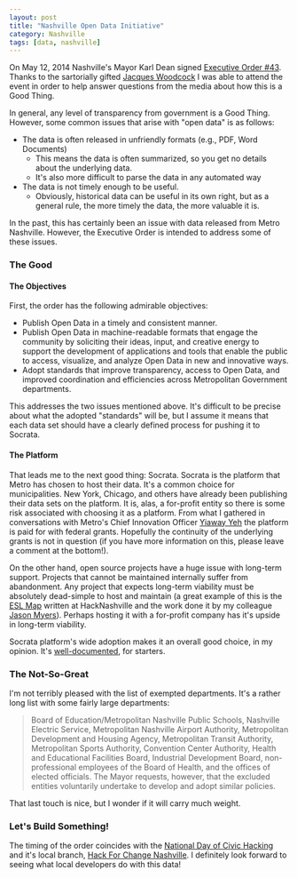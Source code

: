 ```yaml
---
layout: post
title: "Nashville Open Data Initiative"
category: Nashville
tags: [data, nashville]
---
```

On May 12, 2014 Nashville's Mayor Karl Dean signed [Executive Order #43](http://www.nashville.gov/Metro-Clerk/Legal-Resources/Executive-Orders/Mayor-Karl-Dean/kd043.aspx).
Thanks to the sartorially gifted [Jacques
Woodcock](https://twitter.com/jacques_thekit ) I was able to attend the event
in order to help answer questions from the media about how this is a Good
Thing.

In general, any level of transparency from government is a Good Thing. However,
some common issues that arise with "open data" is as follows:

- The data is often released in unfriendly formats (e.g., PDF, Word Documents)
    - This means the data is often summarized, so you get no details about the
      underlying data.
    - It's also more difficult to parse the data in any automated way
- The data is not timely enough to be useful.
    - Obviously, historical data can be useful in its own right, but as a
      general rule, the more timely the data, the more valuable it is.

In the past, this has certainly been an issue with data released from Metro
Nashville. However, the Executive Order is intended to address some of these
issues.

### The Good

#### The Objectives

First, the order has the following admirable objectives:

- Publish Open Data in a timely and consistent manner.
- Publish Open Data in machine-readable formats that engage the community by
soliciting their ideas, input, and creative energy to support the development
of applications and tools that enable the public to access, visualize, and
analyze Open Data in new and innovative ways.
- Adopt standards that improve transparency, access to Open Data, and improved
coordination and efficiencies across Metropolitan Government departments.

This addresses the two issues mentioned above. It's difficult to be precise
about what the adopted "standards" will be, but I assume it means that each
data set should have a clearly defined process for pushing it to Socrata.

#### The Platform

That leads me to the next good thing: Socrata. Socrata is the platform that
Metro has chosen to host their data. It's a common choice for municipalities.
New York, Chicago, and others have already been publishing their data sets on
the platform. It is, alas, a for-profit entity so there is some risk associated
with choosing it as a platform. From what I gathered in conversations with
Metro's Chief Innovation Officer [Yiaway
Yeh](http://www.nashville.gov/Government/Staff-Directory/Staff-Member-Details/ID/377/Yeh-Yiaway)
the platform is paid for with federal grants. Hopefully the continuity of the
underlying grants is not in question (if you have more information on this,
please leave a comment at the bottom!).

On the other hand, open source projects have a huge issue with long-term
support. Projects that cannot be maintained internally suffer from abandonment.
Any project that expects long-term viability must be absolutely dead-simple to
host and maintain (a great example of this is the [ESL
Map](http://www.eslmap.com/) written at HackNashville and the work done it by
my colleague [Jason Myers](http://twitter.com/jasonamyers)). Perhaps hosting it
with a for-profit company has it's upside in long-term viability.

Socrata platform's wide adoption makes it an overall good choice, in my opinion.
It's [well-documented](http://dev.socrata.com/), for starters.

### The Not-So-Great

I'm not terribly pleased with the list of exempted departments. It's a rather
long list with some fairly large departments:

> Board of Education/Metropolitan Nashville Public Schools, Nashville Electric
> Service, Metropolitan Nashville Airport Authority, Metropolitan Development
> and Housing Agency, Metropolitan Transit Authority,  Metropolitan Sports
> Authority, Convention Center Authority, Health and Educational Facilities
> Board, Industrial Development Board, non-professional employees of the Board
> of Health, and the offices of elected officials.  The Mayor requests,
> however, that the excluded entities voluntarily undertake to develop and
> adopt similar policies.

That last touch is nice, but I wonder if it will carry much weight.

### Let's Build Something!

The timing of the order coincides with the [National Day of Civic
Hacking](http://hackforchange.org/) and it's local branch, [Hack For Change
Nashville](http://hack4changenash.org/). I definitely look forward to seeing
what local developers do with this data!
